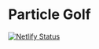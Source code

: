 # Particle Golf

[![Netlify Status](https://api.netlify.com/api/v1/badges/691702fa-5dfd-4c59-acb4-26c47382c387/deploy-status)](https://app.netlify.com/sites/particle-golf-495c5a/deploys)
